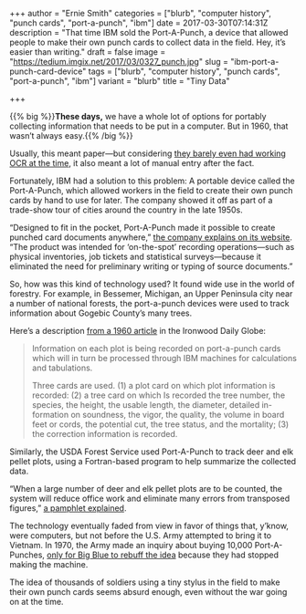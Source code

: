 +++
author = "Ernie Smith"
categories = ["blurb", "computer history", "punch cards", "port-a-punch", "ibm"]
date = 2017-03-30T07:14:31Z
description = "That time IBM sold the Port-A-Punch, a device that allowed people to make their own punch cards to collect data in the field. Hey, it’s easier than writing."
draft = false
image = "https://tedium.imgix.net/2017/03/0327_punch.jpg"
slug = "ibm-port-a-punch-card-device"
tags = ["blurb", "computer history", "punch cards", "port-a-punch", "ibm"]
variant = "blurb"
title = "Tiny Data"

+++

{{% big %}}**These days,** we have a whole lot of options for portably collecting information that needs to be put in a computer. But in 1960, that wasn’t always easy.{{% /big %}}

Usually, this meant paper—but considering [they barely even had working OCR at the time](http://tedium.co/2017/03/22/ocr-typography-optical-character-recognition-history/), it also meant a lot of manual entry after the fact.

Fortunately, IBM had a solution to this problem: A portable device called the Port-A-Punch, which allowed workers in the field to create their own punch cards by hand to use for later. The company showed it off as part of a trade-show tour of cities around the country in the late 1950s.

“Designed to fit in the pocket, Port-A-Punch made it possible to create punched card documents anywhere,” [the company explains on its website](http://www-03.ibm.com/ibm/history/exhibits/specialprod2/specialprod2_5.html). “The product was intended for ‘on-the-spot’ recording operations—such as physical inventories, job tickets and statistical surveys—because it eliminated the need for preliminary writing or typing of source documents.”

So, how was this kind of technology used? It found wide use in the world of forestry. For example, in Bessemer, Michigan, an Upper Peninsula city near a number of national forests, the port-a-punch devices were used to track information about Gogebic County’s many trees.

Here’s a description [from a 1960 article](https://www.newspapers.com/clip/9907268/forest_inventory_using_portapunch/) in the Ironwood Daily Globe:

> Information on each plot is being recorded on port-a-punch cards which will in turn be processed through IBM machines for calculations and tabulations.
> 
> Three cards are used. (1) a plot card on which plot information is recorded: (2) a tree card on which Is recorded the tree number, the species, the height, the usable length, the diameter, detailed in-formation on soundness, the vigor, the quality, the volume in board feet or cords, the potential cut, the tree status, and the mortality; (3) the correction information is recorded.

Similarly, the USDA Forest Service used Port-A-Punch to track deer and elk pellet plots, using a Fortran-based program to help summarize the collected data.

“When a large number of deer and elk pellet plots are to be counted, the system will reduce office work and eliminate many errors from transposed figures,” [a pamphlet explained](https://books.google.com/books?id=4TgDS52iVugC&pg=PA1).

The technology eventually faded from view in favor of things that, y’know, were computers, but not before the U.S. Army attempted to bring it to Vietnam. In 1970, the Army made an inquiry about buying 10,000 Port-A-Punches, [only for Big Blue to rebuff the idea](https://books.google.com/books?id=IbRfiKNLyW4C&pg=PA74) because they had stopped making the machine.

The idea of thousands of soldiers using a tiny stylus in the field to make their own punch cards seems absurd enough, even without the war going on at the time.